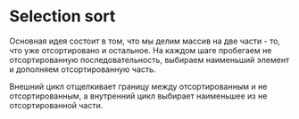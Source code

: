 # Selection sort

Основная идея состоит в том, что мы делим массив на две части - то, что уже отсортировано и остальное. На каждом шаге пробегаем не отсортированную последовательность, выбираем наименьший элемент и дополняем отсортированную часть.

Внешний цикл отщелкивает границу между отсортированным и не отсортированным, а внутренний цикл выбирает наименьшее из не отсортированной части.